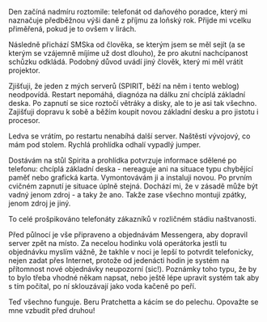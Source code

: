 <!-- dcterms:identifier = riderweblog#209 -->
<!-- dcterms:title = Den blbec -->
<!-- dcterms:abstract = Znáte ty dny, kdy je nejlepší vůbec nevstávat z postele? Tak jeden mám právě za sebou. -->
<!-- np9:categoryId = 1 -->
<!-- x4w:category = Koně -->
<!-- np9:authorId = 1 -->
<!-- np9:authorEmail = michal.valasek@altairis.cz -->
<!-- dcterms:creator = Michal Altair Valášek -->
<!-- dcterms:created = 2005-06-23T03:15:17.383+02:00 -->
<!-- dcterms:date = 2005-06-23T03:15:17.383+02:00 -->

Den začíná nadmíru roztomile: telefonát od daňového poradce, který mi naznačuje předběžnou výši daně z příjmu za loňský rok. Přijde mi vcelku přiměřená, pokud je to ovšem v lirách.

Následně přichází SMSka od člověka, se kterým jsem se měl sejít (a se kterým se vzájemně míjíme už dost dlouho), že pro akutní nachcípanost schůzku odkládá. Podobný důvod uvádí jiný člověk, který mi měl vrátit projektor.

Zjišťuji, že jeden z mých serverů (SPIRIT, běží na něm i tento weblog) neodpovídá. Restart nepomáhá, diagnóza na dálku zní chcíplá základní deska. Po zapnutí se sice roztočí větráky a disky, ale to je asi tak všechno. Zajišťuji dopravu k sobě a běžím koupit novou základní desku a pro jistotu i procesor.

Ledva se vrátím, po restartu nenabíhá další server. Naštěstí vývojový, co mám pod stolem. Rychlá prohlídka odhalí vypadlý jumper.

Dostávám na stůl Spirita a prohlídka potvrzuje informace sdělené po telefonu: chcíplá základní deska - nereaguje ani na situace typu chybějící paměť nebo grafická karta. Vymontovávám ji a instaluji novou. Po prvním cvičném zapnutí je situace úplně stejná. Dochází mi, že v zásadě může být vadný jenom zdroj - a taky že ano. Takže zase všechno montuji zpátky, jenom zdroj je jiný.

To celé prošpikováno telefonáty zákazníků v rozličném stádiu naštvanosti.

Před půlnocí je vše připraveno a objednávám Messengera, aby dopravil server zpět na místo. Za necelou hodinku volá operátorka jestli tu objednávku myslím vážně, že takhle v noci je lepší to potvrdit telefonicky, nejen zadat přes Internet, protože od jedenácti hodin je systém na přítomnost nové objednávky neupozorní (sic!). Poznámky toho typu, že by to bylo třeba vhodné někam napsat, nebo ještě lépe upravit systém tak aby s tím počítal, po ní sklouzávají jako voda kačeně po peří.

Teď všechno funguje. Beru Pratchetta a kácím se do pelechu. Opovažte se mne vzbudit před druhou!